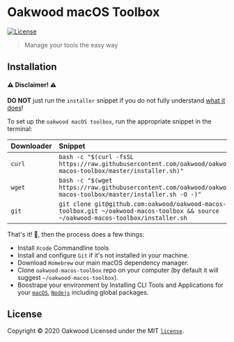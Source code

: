 # Oakwood macOS Toolbox

[![License](https://img.shields.io/github/license/oakwood/oakwood-macos-toolbox)](https://github.com/oakwood/oakwood-macos-toolbox/blob/master/LICENSE)

> Manage your tools the easy way


Installation
------------

#### ⚠️ Disclaimer! ⚠️
**DO NOT** just run the `installer` snippet if you do not fully understand [what it does](./installer.sh)!

To set up the `oakwood macOS toolbox`, run the appropriate snippet in the terminal:

| Downloader | Snippet                                                                                                                             |
| :--------- | :---------------------------------------------------------------------------------------------------------------------------------- |
| `curl`     | `bash -c "$(curl -fsSL https://raw.githubusercontent.com/oakwood/oakwood-macos-toolbox/master/installer.sh)"`                       |
| `wget`     | `bash -c "$(wget https://raw.githubusercontent.com/oakwood/oakwood-macos-toolbox/master/installer.sh -O -)"`                        |
| `git`      | `git clone git@github.com:oakwood/oakwood-macos-toolbox.git ~/oakwood-macos-toolbox && source ~/oakwood-macos-toolbox/installer.sh` |

That's it! 🎉, then the process does a few things:

* Install `Xcode` Commandline tools
* Install and configure `Git` if it's not installed in your machine.
* Download `Homebrew` our main macOS dependency manager.
* Clone `oakwood-macos-toolbox` repo on your computer (by default it will suggest `~/oakwood-macos-toolbox`).
* Boostrape your environment by Installing CLI Tools and Applications for your [`macOS`](scripts/macos/bootstrap.sh), [`Nodejs`](scripts/macos/nodejs.sh) including global packages.

License
-------
Copyright © 2020 Oakwood
Licensed under the MIT [`license`](LICENSE).
